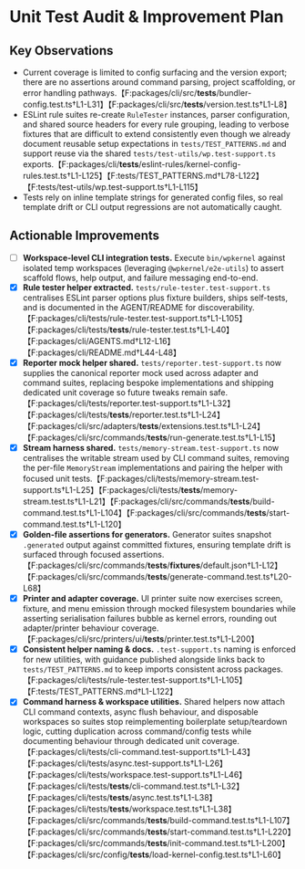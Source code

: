 # Unit Test Audit & Improvement Plan

## Key Observations

- Current coverage is limited to config surfacing and the version export; there are no assertions around command parsing, project scaffolding, or error handling pathways.【F:packages/cli/src/**tests**/bundler-config.test.ts†L1-L31】【F:packages/cli/src/**tests**/version.test.ts†L1-L8】
- ESLint rule suites re-create `RuleTester` instances, parser configuration, and shared source headers for every rule grouping, leading to verbose fixtures that are difficult to extend consistently even though we already document reusable setup expectations in `tests/TEST_PATTERNS.md` and support reuse via the shared `tests/test-utils/wp.test-support.ts` exports.【F:packages/cli/**tests**/eslint-rules/kernel-config-rules.test.ts†L1-L125】【F:tests/TEST_PATTERNS.md†L78-L122】【F:tests/test-utils/wp.test-support.ts†L1-L115】
- Tests rely on inline template strings for generated config files, so real template drift or CLI output regressions are not automatically caught.

## Actionable Improvements

- [ ] **Workspace-level CLI integration tests.** Execute `bin/wpkernel` against isolated temp workspaces (leveraging `@wpkernel/e2e-utils`) to assert scaffold flows, help output, and failure messaging end-to-end.
- [x] **Rule tester helper extracted.** `tests/rule-tester.test-support.ts` centralises ESLint parser options plus fixture builders, ships self-tests, and is documented in the AGENT/README for discoverability.【F:packages/cli/tests/rule-tester.test-support.ts†L1-L105】【F:packages/cli/tests/**tests**/rule-tester.test.ts†L1-L40】【F:packages/cli/AGENTS.md†L12-L16】【F:packages/cli/README.md†L44-L48】
- [x] **Reporter mock helper shared.** `tests/reporter.test-support.ts` now supplies the canonical reporter mock used across adapter and command suites, replacing bespoke implementations and shipping dedicated unit coverage so future tweaks remain safe.【F:packages/cli/tests/reporter.test-support.ts†L1-L32】【F:packages/cli/tests/**tests**/reporter.test.ts†L1-L24】【F:packages/cli/src/adapters/**tests**/extensions.test.ts†L1-L24】【F:packages/cli/src/commands/**tests**/run-generate.test.ts†L1-L15】
- [x] **Stream harness shared.** `tests/memory-stream.test-support.ts` now centralises the writable stream used by CLI command suites, removing the per-file `MemoryStream` implementations and pairing the helper with focused unit tests.【F:packages/cli/tests/memory-stream.test-support.ts†L1-L25】【F:packages/cli/tests/**tests**/memory-stream.test.ts†L1-L21】【F:packages/cli/src/commands/**tests**/build-command.test.ts†L1-L104】【F:packages/cli/src/commands/**tests**/start-command.test.ts†L1-L120】
- [x] **Golden-file assertions for generators.** Generator suites snapshot `.generated` output against committed fixtures, ensuring template drift is surfaced through focused assertions.【F:packages/cli/src/commands/**tests**/**fixtures**/default.json†L1-L12】【F:packages/cli/src/commands/**tests**/generate-command.test.ts†L20-L68】
- [x] **Printer and adapter coverage.** UI printer suite now exercises screen, fixture, and menu emission through mocked filesystem boundaries while asserting serialisation failures bubble as kernel errors, rounding out adapter/printer behaviour coverage.【F:packages/cli/src/printers/ui/**tests**/printer.test.ts†L1-L200】
- [x] **Consistent helper naming & docs.** `.test-support.ts` naming is enforced for new utilities, with guidance published alongside links back to `tests/TEST_PATTERNS.md` to keep imports consistent across packages.【F:packages/cli/tests/rule-tester.test-support.ts†L1-L105】【F:tests/TEST_PATTERNS.md†L1-L122】
- [x] **Command harness & workspace utilities.** Shared helpers now attach CLI command contexts, async flush behaviour, and disposable workspaces so suites stop reimplementing boilerplate setup/teardown logic, cutting duplication across command/config tests while documenting behaviour through dedicated unit coverage.【F:packages/cli/tests/cli-command.test-support.ts†L1-L43】【F:packages/cli/tests/async.test-support.ts†L1-L26】【F:packages/cli/tests/workspace.test-support.ts†L1-L46】【F:packages/cli/tests/**tests**/cli-command.test.ts†L1-L32】【F:packages/cli/tests/**tests**/async.test.ts†L1-L38】【F:packages/cli/tests/**tests**/workspace.test.ts†L1-L38】【F:packages/cli/src/commands/**tests**/build-command.test.ts†L1-L107】【F:packages/cli/src/commands/**tests**/start-command.test.ts†L1-L220】【F:packages/cli/src/commands/**tests**/init-command.test.ts†L1-L200】【F:packages/cli/src/config/**tests**/load-kernel-config.test.ts†L1-L60】
